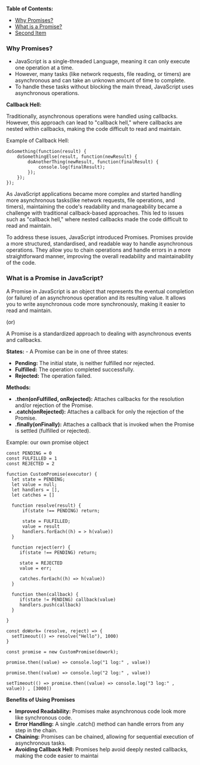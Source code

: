 **Table of Contents:**
 - [Why Promises?](#item-one)
 - [What is a Promise?](#item-two)
 - [Second Item](#item-three)

 <a id="item-one"></a>

 ### Why Promises?

- JavaScript is a single-threaded Language, meaning it can only execute one operation at a time.
- However, many tasks (like network requests, file reading, or timers) are asynchronous and can take an unknown amount of time to complete.
- To handle these tasks without blocking the main thread, JavaScript uses asynchronous operations.

**Callback Hell:**

Traditionally, asynchronous operations were handled using callbacks. 
However, this approach can lead to "callback hell," where callbacks are nested within callbacks, making the code difficult to read and maintain.

Example of Callback Hell:

```
doSomething(function(result) {
    doSomethingElse(result, function(newResult) {
        doAnotherThing(newResult, function(finalResult) {
            console.log(finalResult);
        });
    });
});
```

As JavaScript applications became more complex and started handling more asynchronous tasks(like network requests, file operations, and timers), maintaining the code's readability and manageability became a challenge with traditional callback-based approaches. 
This led to issues such as "callback hell," where nested callbacks made the code difficult to read and maintain.

To address these issues, JavaScript introduced Promises. Promises provide a more structured, standardised, and readable way to handle asynchronous operations. They allow you to chain operations and handle errors in a more straightforward manner, improving the overall readability and maintainability of the code.

 <a id="item-two"></a>
### What is a Promise in JavaScript?

A Promise in JavaScript is an object that represents the eventual completion (or failure) of an asynchronous operation and its resulting value. It allows you to write asynchronous code more synchronously, making it easier to read and maintain.

(or)

A Promise is a standardized approach to dealing with asynchronous events and callbacks.

**States:** - A Promise can be in one of three states:

- **Pending:** The initial state, is neither fulfilled nor rejected.
- **Fulfilled:** The operation completed successfully.
- **Rejected:** The operation failed.

**Methods:**

- **.then(onFulfilled, onRejected):** Attaches callbacks for the resolution and/or rejection of the Promise.
- **.catch(onRejected):** Attaches a callback for only the rejection of the Promise.
- **.finally(onFinally):** Attaches a callback that is invoked when the Promise is settled (fulfilled or rejected).

Example: our own promise object

```
const PENDING = 0
const FULFILLED = 1
const REJECTED = 2

function CustomPromise(executor) {
  let state = PENDING;
  let value = null;
  let handlers = [],
  let catches = []

  function resolve(result) {
      if(state !== PENDING) return;

      state = FULFILLED;
      value = result
      handlers.forEach((h) = > h(value))
  }

  function reject(err) {
     if(state !== PENDING) return;

     state = REJECTED
     value = err;

     catches.forEach((h) => h(value))
  }

  function then(callback) {
     if(state != PENDING) callback(value)
     handlers.push(callback)
  }

}

const doWork= (resolve, reject) => {
  setTimeout(() => resolve("Hello"), 1000)
}

const promise = new CustomPromise(dowork);

promise.then((value) => console.log("1 log:" , value))

promise.then((value) => console.log("2 log:" , value))

setTimeout(() => promise.then((value) => console.log("3 log:" , value)) , [3000])

```

**Benefits of Using Promises**

- **Improved Readability:** Promises make asynchronous code look more like synchronous code.
- **Error Handling:** A single .catch() method can handle errors from any step in the chain.
- **Chaining:** Promises can be chained, allowing for sequential execution of asynchronous tasks.
- **Avoiding Callback Hell:** Promises help avoid deeply nested callbacks, making the code easier to maintai
